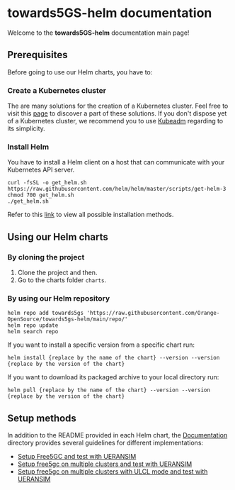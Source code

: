 # towards5GS-helm documentation

Welcome to the **towards5GS-helm** documentation main page!

## Prerequisites

Before going to use our Helm charts, you have to:

### Create a Kubernetes cluster
The are many solutions for the creation of a Kubernetes cluster. Feel free to visit this [page](https://kubernetes.io/fr/docs/setup/pick-right-solution/) to discover a part of these solutions.
If you don't dispose yet of a Kubernetes cluster, we recommend you to use [Kubeadm](https://kubernetes.io/docs/setup/production-environment/tools/kubeadm/create-cluster-kubeadm/) regarding to its simplicity.

### Install Helm
You have to install a Helm client on a host that can communicate with your Kubernetes API server. 
```console
curl -fsSL -o get_helm.sh https://raw.githubusercontent.com/helm/helm/master/scripts/get-helm-3
chmod 700 get_helm.sh
./get_helm.sh
```
Refer to this [link](https://helm.sh/docs/intro/install/) to view all possible installation methods.

## Using our Helm charts

### By cloning the project
1. Clone the project and then.
2. Go to the charts folder `charts`.

### By using our Helm repository
```console
helm repo add towards5gs 'https://raw.githubusercontent.com/Orange-OpenSource/towards5gs-helm/main/repo/'
helm repo update
helm search repo
```
If you want to install a specific version from a specific chart run:
```console
helm install {replace by the name of the chart} --version --version {replace by the version of the chart}
```
If you want to download its packaged archive to your local directory run:
```console
helm pull {replace by the name of the chart} --version --version {replace by the version of the chart}
```

## Setup methods
In addition to the README provided in each Helm chart, the [Documentation](.) directory provides several guidelines for different implementations:
 - [Setup Free5GC and test with UERANSIM](demo/Setup-free5gc-and-test-with-UERANSIM.md)
 - [Setup free5gc on multiple clusters and test with UERANSIM](demo/Setup-free5gc-on-multiple-clusters-and-test-with-UERANSIM.md)
 - [Setup free5gc on multiple clusters with ULCL mode and test with UERANSIM](demo/Setup-free5gc-on-multiple-clusters-with-ULCL-mode-and-test-with-UERANSIM.md)






